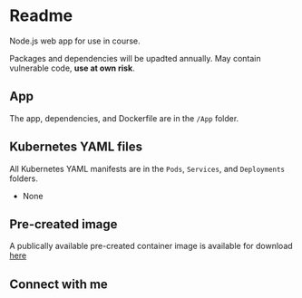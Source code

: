 # Readme

Node.js web app for use in  course.

Packages and dependencies will be upadted annually. May contain vulnerable code, **use at own risk**.

## App

The app, dependencies, and Dockerfile are in the `/App` folder.

## Kubernetes YAML files

All Kubernetes YAML manifests are in the `Pods`, `Services`, and `Deployments` folders.


- None

## Pre-created image

A publically available pre-created container image is available for download [here](https://hub.docker.com/repository/docker/giacinto69/kubedemo)

## Connect with me

